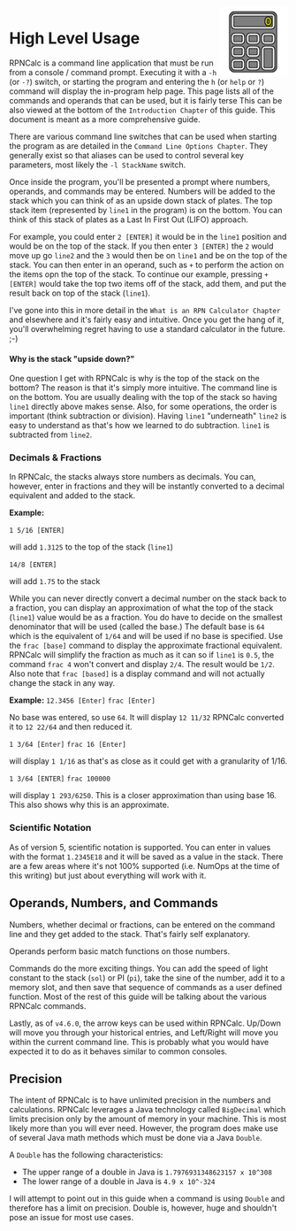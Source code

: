 <img align="right" width="125" src="../Images/HighLevelUsage.png">

# High Level Usage

RPNCalc is a command line application that must be run from a console / command prompt.  Executing it with a `-h` (or `-?`) switch, or starting the program and entering the `h` (or `help` or `?`) command will display the in-program help page.  This page lists all of the commands and operands that can be used, but it is fairly terse  This can be also viewed at the bottom of the `Introduction Chapter` of this guide. This document is meant as a more comprehensive guide.

There are various command line switches that can be used when starting the program as are detailed in the `Command Line Options Chapter`.  They generally exist so that aliases can be used to control several key parameters, most likely the `-l StackName` switch.

Once inside the program, you'll be presented a prompt where numbers, operands, and commands may be entered.  Numbers will be added to the stack which you can think of as an upside down stack of plates.  The top stack item (represented by `line1` in the program) is on the bottom.  You can think of this stack of plates as a Last In First Out (LIFO) approach.

For example, you could enter `2 [ENTER]` it would be in the `line1` position and would be on the top of the stack.  If you then enter `3 [ENTER]` the `2` would move up go `line2` and the `3` would then be on `line1` and be on the top of the stack.  You can then enter in an operand, such as `+` to perform the action on the items opn the top of the stack. To continue our example, pressing `+ [ENTER]` would take the top two items off of the stack, add them, and put the result back on top of the stack (`line1`).  

I've gone into this in more detail in the `What is an RPN Calculator Chapter` and elsewhere and it's fairly easy and intuitive.  Once you get the hang of it, you'll overwhelming regret having to use a standard calculator in the future. ;-)

#### Why is the stack "upside down?"

One question I get with RPNCalc is why is the top of the stack on the bottom?  The reason is that it's simply more intuitive.  The command line is on the bottom.  You are usually dealing with the top of the stack so having `line1` directly above makes sense.  Also, for some operations, the order is important (think subtraction or division).  Having `line1` "underneath" `line2` is easy to understand as that's how we learned to do subtraction.  `line1` is subtracted from `line2`.

### Decimals & Fractions

In RPNCalc, the stacks always store numbers as decimals.  You can, however, enter in fractions and they will be instantly converted to a decimal equivalent and added to the stack.

**Example:**

`1 5/16 [ENTER]` 

will add `1.3125` to the top of the stack (`line1`)

`14/8 [ENTER]` 

will add `1.75` to the stack

While you can never directly convert a decimal number on the stack back to a fraction, you can display an approximation of what the top of the stack (`line1`) value would be as a fraction.  You do have to decide on the smallest denominator that will be used (called the base.)  The default base is `64` which is the equivalent of `1/64` and will be used if no base is specified.  Use the `frac [base]` command to display the approximate fractional equivalent.  RPNCalc will simplify the fraction as much as it can so if `line1` is `0.5`, the command `frac 4` won't convert and display `2/4`.  The result would be `1/2`.  Also note that `frac [based]` is a display command and will not actually change the stack in any way.

**Example:**
`12.3456 [Enter]`
`frac [Enter]`

No base was entered, so use `64`. It will display `12 11/32`  RPNCalc converted it to `12 22/64` and then reduced it.

`1 3/64 [Enter]`
`frac 16 [Enter]`

will display `1 1/16` as that's as close as it could get with a granularity of 1/16.

`1 3/64 [ENTER]`
`frac 100000`

will display `1 293/6250`.  This is a closer approximation than using base 16. This also shows why this is an approximate.

### Scientific Notation

As of version 5, scientific notation is supported.  You can enter in values with the format `1.2345E18` and it will be saved as a value in the stack. There are a few areas where it's not 100% supported (i.e. NumOps at the time of this writing) but just about everything will work with it.

## Operands, Numbers, and Commands

Numbers, whether decimal or fractions, can be entered on the command line and they get added to the stack.  That's fairly self explanatory.

Operands perform basic match functions on those numbers.

Commands do the more exciting things.  You can add the speed of light constant to the stack (`sol`) or PI (`pi`), take the sine of the number, add it to a memory slot, and then save that sequence of commands as a user defined function.  Most of the rest of this guide will be talking about the various RPNCalc commands.

Lastly, as of `v4.6.0`, the arrow keys can be used within RPNCalc.  Up/Down will move you through your historical entries, and Left/Right will move you within the current command line.  This is probably what you would have expected it to do as it behaves similar to common consoles.

## Precision
The intent of RPNCalc is to have unlimited precision in the numbers and calculations.  RPNCalc leverages a Java technology called `BigDecimal` which limits precision only by the amount of memory in your machine.  This is most likely more than you will ever need.  However, the program does make use of several Java math methods which must be done via a Java `Double`.

A `Double` has the following characteristics:
- The upper range of a double in Java is `1.7976931348623157 x 10^308`
- The lower range of a double in Java is `4.9 x 10^-324`

I will attempt to point out in this guide when a command is using `Double` and therefore has a limit on precision. Double is, however, huge and shouldn't pose an issue for most use cases.